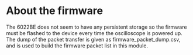 # About the firmware
The 6022BE does not seem to have any persistent storage so the firmware must be flashed to the device every time the
oscilloscope is powered up. The dump of the packet transfer is given as firmware_packet_dump.csv, and is used
to build the firmware packet list in this module.